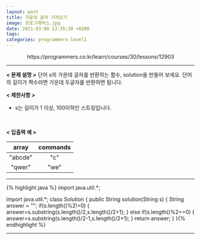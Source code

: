 ```yaml
---
layout: post
title: 가운데 글자 가져오기
image: 프로그래머스.jpg
date: 2021-03-08 13:35:20 +0200
tags:
categories: programmers-level1
---
```

<center>https://programmers.co.kr/learn/courses/30/lessons/12903</center>

***


**< 문제 설명 >**
단어 s의 가운데 글자를 반환하는 함수, solution을 만들어 보세요. 단어의 길이가 짝수라면 가운데 두글자를 반환하면 됩니다.  



**< 제한사항 >**
* s는 길이가 1 이상, 100이하인 스트링입니다.

 <br>


**< 입출력 예 >**

|array|commands|
|:---:|:---:|
|"abcde"|"c"|
|"qwer"|"we"|


***




{% highlight java %}
import java.util.*;

import java.util.*;
class Solution {
    public String solution(String s) {
        String answer = "";
        if(s.length()%2!=0)
        {
        	answer=s.substring(s.length()/2,s.length()/2+1);
        }
        else if(s.length()%2==0)
        {
        	answer=s.substring(s.length()/2-1,s.length()/2+1);
        }
        return answer;
    }
}{% endhighlight %}

***
